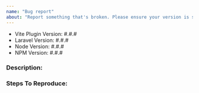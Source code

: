 ```yaml
---
name: "Bug report"
about: "Report something that's broken. Please ensure your version is still supported: https://laravel.com/docs/releases#support-policy"
---
```


<!-- DO NOT THROW THIS AWAY -->
<!-- Fill out the FULL versions with patch versions -->

- Vite Plugin Version: #.#.#
- Laravel Version: #.#.#
- Node Version: #.#.#
- NPM Version: #.#.#

### Description:


### Steps To Reproduce:

